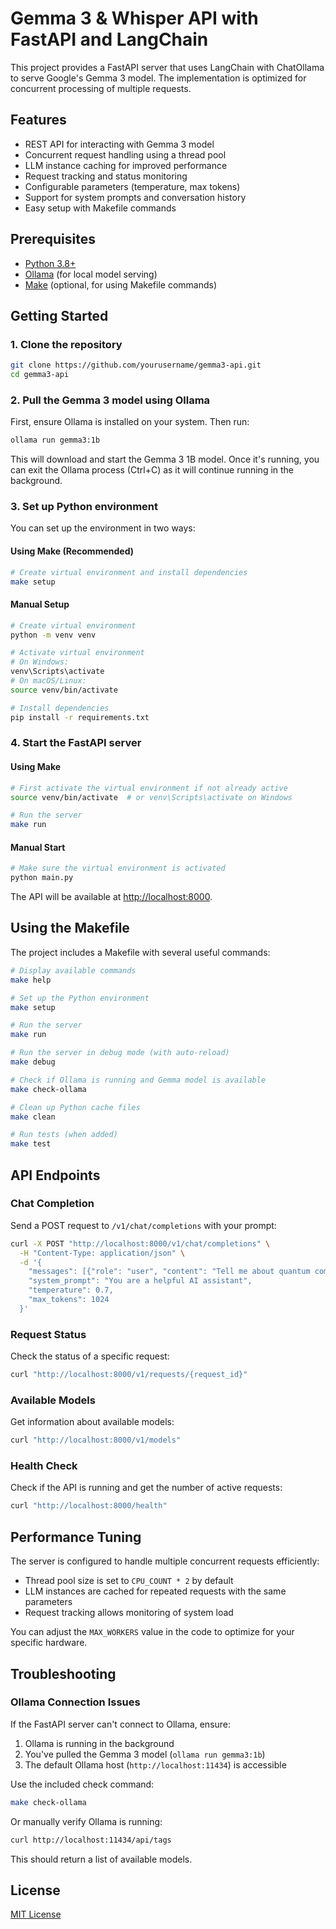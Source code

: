 # Gemma 3 & Whisper API with FastAPI and LangChain

This project provides a FastAPI server that uses LangChain with ChatOllama to serve Google's Gemma 3 model. The implementation is optimized for concurrent processing of multiple requests.

## Features

- REST API for interacting with Gemma 3 model
- Concurrent request handling using a thread pool
- LLM instance caching for improved performance
- Request tracking and status monitoring
- Configurable parameters (temperature, max tokens)
- Support for system prompts and conversation history
- Easy setup with Makefile commands

## Prerequisites

- [Python 3.8+](https://www.python.org/downloads/)
- [Ollama](https://ollama.com) (for local model serving)
- [Make](https://www.gnu.org/software/make/) (optional, for using Makefile commands)

## Getting Started

### 1. Clone the repository

```bash
git clone https://github.com/yourusername/gemma3-api.git
cd gemma3-api
```

### 2. Pull the Gemma 3 model using Ollama

First, ensure Ollama is installed on your system. Then run:

```bash
ollama run gemma3:1b
```

This will download and start the Gemma 3 1B model. Once it's running, you can exit the Ollama process (Ctrl+C) as it will continue running in the background.

### 3. Set up Python environment

You can set up the environment in two ways:

#### Using Make (Recommended)

```bash
# Create virtual environment and install dependencies
make setup
```

#### Manual Setup

```bash
# Create virtual environment
python -m venv venv

# Activate virtual environment
# On Windows:
venv\Scripts\activate
# On macOS/Linux:
source venv/bin/activate

# Install dependencies
pip install -r requirements.txt
```

### 4. Start the FastAPI server

#### Using Make

```bash
# First activate the virtual environment if not already active
source venv/bin/activate  # or venv\Scripts\activate on Windows

# Run the server
make run
```

#### Manual Start

```bash
# Make sure the virtual environment is activated
python main.py
```

The API will be available at [http://localhost:8000](http://localhost:8000).

## Using the Makefile

The project includes a Makefile with several useful commands:

```bash
# Display available commands
make help

# Set up the Python environment
make setup

# Run the server
make run

# Run the server in debug mode (with auto-reload)
make debug

# Check if Ollama is running and Gemma model is available
make check-ollama

# Clean up Python cache files
make clean

# Run tests (when added)
make test
```

## API Endpoints

### Chat Completion

Send a POST request to `/v1/chat/completions` with your prompt:

```bash
curl -X POST "http://localhost:8000/v1/chat/completions" \
  -H "Content-Type: application/json" \
  -d '{
    "messages": [{"role": "user", "content": "Tell me about quantum computing"}],
    "system_prompt": "You are a helpful AI assistant",
    "temperature": 0.7,
    "max_tokens": 1024
  }'
```

### Request Status

Check the status of a specific request:

```bash
curl "http://localhost:8000/v1/requests/{request_id}"
```

### Available Models

Get information about available models:

```bash
curl "http://localhost:8000/v1/models"
```

### Health Check

Check if the API is running and get the number of active requests:

```bash
curl "http://localhost:8000/health"
```

## Performance Tuning

The server is configured to handle multiple concurrent requests efficiently:

- Thread pool size is set to `CPU_COUNT * 2` by default
- LLM instances are cached for repeated requests with the same parameters
- Request tracking allows monitoring of system load

You can adjust the `MAX_WORKERS` value in the code to optimize for your specific hardware.

## Troubleshooting

### Ollama Connection Issues

If the FastAPI server can't connect to Ollama, ensure:

1. Ollama is running in the background
2. You've pulled the Gemma 3 model (`ollama run gemma3:1b`)
3. The default Ollama host (`http://localhost:11434`) is accessible

Use the included check command:

```bash
make check-ollama
```

Or manually verify Ollama is running:

```bash
curl http://localhost:11434/api/tags
```

This should return a list of available models.

## License

[MIT License](LICENSE)